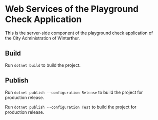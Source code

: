 # Web Services of the Playground Check Application
This is the server-side component of the playground check application of the City Administration of Winterthur.

## Build
Run `dotnet build` to build the project.

## Publish
Run `dotnet publish --configuration Release` to build the project for production release.

Run `dotnet publish --configuration Test` to build the project for production release.
